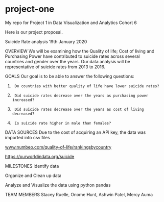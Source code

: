 # project-one
My repo for Project 1 in Data Visualization and Analytics Cohort 6

Here is our project proposal.

Suicide Rate analysis
19th January 2020

OVERVIEW
We will be examining how the Quality of life; Cost of living and Purchasing Power have contributed to suicide rates across several countries and gender over the years. Our data analysis will be representative of suicide rates from 2013 to 2016.

GOALS
Our goal is to be able to answer the following questions:
1.      Do countries with better quality of life have lower suicide rates?
2.      Did suicide rates decrease over the years as purchasing power increased?
3.      Did suicide rates decrease over the years as cost of living decreased?
4.      Is suicide rate higher in male than females?

DATA SOURCES
Due to the cost of acquiring an API key, the data was imported into csv files

www.numbeo.com/quality-of-life/rankingsbycountry

https://ourworldindata.org/suicide


MILESTONES
Identify data

Organize and Clean up data

Analyze and Visualize the data using python pandas



TEAM MEMBERS
Stacey Ruelle,
Onome Hunt,
Ashwin Patel,
Mercy Auma
